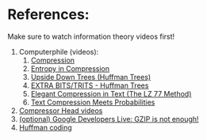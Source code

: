 
# References:

Make sure to watch information theory videos first!

1. Computerphile (videos):
    1. [Compression](https://www.youtube.com/watch?v=Lto-ajuqW3w)
    2. [Entropy in Compression](https://www.youtube.com/watch?v=M5c_RFKVkko)
    3. [Upside Down Trees (Huffman Trees)](https://www.youtube.com/watch?v=umTbivyJoiI)
    4. [EXTRA BITS/TRITS - Huffman Trees](https://www.youtube.com/watch?v=DV8efuB3h2g)
    5. [Elegant Compression in Text (The LZ 77 Method)](https://www.youtube.com/watch?v=goOa3DGezUA)
    6. [Text Compression Meets Probabilities](https://www.youtube.com/watch?v=cCDCfoHTsaU)
2. [Compressor Head videos](https://www.youtube.com/playlist?list=PLOU2XLYxmsIJGErt5rrCqaSGTMyyqNt2H)
3. [(optional) Google Developers Live: GZIP is not enough!](https://www.youtube.com/watch?v=whGwm0Lky2s)
4. [Huffman coding](https://vishalrana9915.medium.com/huffman-coding-544d82705b54)